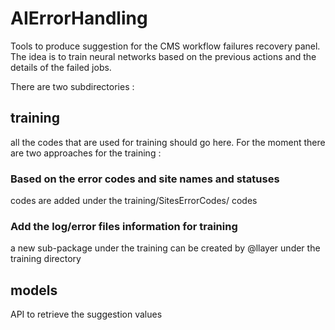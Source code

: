 # AIErrorHandling
Tools to produce suggestion for the CMS workflow failures recovery panel. 
The idea is to train neural networks based on the previous actions and the details of the failed jobs. 

There are two subdirectories :
## training
all the codes that are used for training should go here. For the moment there are two approaches for the training : 
### Based on the error codes and site names and statuses
codes are added under the training/SitesErrorCodes/ codes
### Add the log/error files information for training
a new sub-package under the training can be created by @llayer under the training directory
## models
API to retrieve the suggestion values
